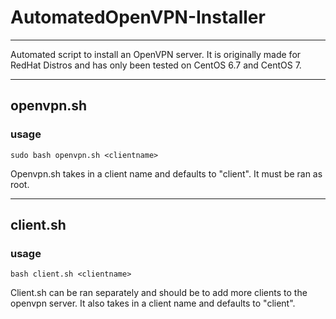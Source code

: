 # AutomatedOpenVPN-Installer

----
Automated script to install an OpenVPN server. It is originally made for RedHat Distros and has only been tested on CentOS 6.7 and CentOS 7.

----
## openvpn.sh
### usage
    sudo bash openvpn.sh <clientname>

Openvpn.sh takes in a client name and defaults to "client". It must be ran as root.

----
## client.sh
### usage
    bash client.sh <clientname>

Client.sh can be ran separately and should be to add more clients to the openvpn server. It also takes in a client name and defaults to "client".

